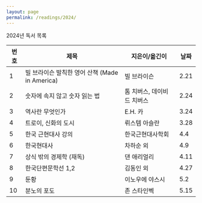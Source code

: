 ```yaml
---
layout: page
permalink: /readings/2024/
---
```


2024년 독서 목록

번호 | 제목 | 지은이/옮긴이 | 날짜
-----|------|---------------|------
1 | 빌 브라이슨 발칙한 영어 산책 (Made in America) | 빌 브라이슨 | 2.21
2 | 숫자에 속지 않고 숫자 읽는 법 | 톰 치버스, 데이비드 치버스 | 2.24
3 | 역사란 무엇인가 | E.H. 카 | 3.24
4 | 트로이, 신화의 도시 | 뤼스템 아슬란 | 3.28
5 | 한국 근현대사 강의 | 한국근현대사학회 | 4.4
6 | 한국현대사 | 차하순 외 | 4.9
7 | 상식 밖의 경제학 (재독) | 댄 애리얼리 | 4.11
8 | 한국단편문학선 1,2 | 김동인 외 | 4.27
9 | 둔황 | 이노우에 야스시 | 5.2
10 | 분노의 포도 | 존 스타인벡 | 5.15
